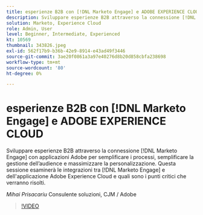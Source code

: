 ```yaml
---
title: esperienze B2B con [!DNL Marketo Engage] e ADOBE EXPERIENCE CLOUD
description: Sviluppare esperienze B2B attraverso la connessione [!DNL Marketo Engage] con applicazioni Adobe per semplificare i processi, semplificare la gestione dell’audience e massimizzare la personalizzazione.
solution: Marketo, Experience Cloud
role: Admin, User
level: Beginner, Intermediate, Experienced
kt: 10569
thumbnail: 343826.jpeg
exl-id: 562f17b9-b36b-42e9-8914-e43ad49f3446
source-git-commit: 3ae20f0861a3a97e40276d8b20d858cbfa238698
workflow-type: tm+mt
source-wordcount: '80'
ht-degree: 0%

---
```


# esperienze B2B con [!DNL Marketo Engage] e ADOBE EXPERIENCE CLOUD

Sviluppare esperienze B2B attraverso la connessione [!DNL Marketo Engage] con applicazioni Adobe per semplificare i processi, semplificare la gestione dell’audience e massimizzare la personalizzazione. Questa sessione esaminerà le integrazioni tra [!DNL Marketo Engage] e dell&#39;applicazione Adobe Experience Cloud e quali sono i punti critici che verranno risolti.

*Mihai Prisacariu* Consulente soluzioni, CJM / Adobe

>[!VIDEO](https://video.tv.adobe.com/v/343826/?quality=12&learn=on)
